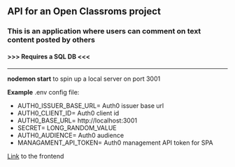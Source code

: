 ## API for an Open Classroms project

### This is an application where users can comment on text content posted by others

#### >>> Requires a SQL DB <<<

---

**nodemon start** to spin up a local server on port 3001

**Example** .env config file:

- AUTH0_ISSUER_BASE_URL= Auth0 issuer base url
- AUTH0_CLIENT_ID= Auth0 client id
- AUTH0_BASE_URL= http://localhost:3001
- SECRET= LONG_RANDOM_VALUE
- AUTH0_AUDIENCE= Auth0 audience
- MANAGAMENT_API_TOKEN= Auth0 management API token for SPA

[Link](https://github.com/puteshestvennik2019/grupup) to the frontend
